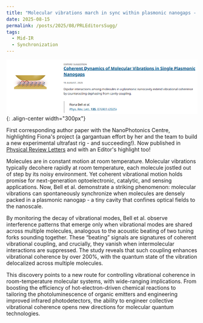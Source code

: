 ```yaml
---
title: "Molecular vibrations march in sync within plasmonic nanogaps - editor's highlight in Phys Rev Lett"
date: 2025-08-15
permalink: /posts/2025/08/PRLEditorsSugg/
tags:
  - Mid-IR
  - Synchronization
---
```

![Illustration](/images/PRLEditorsSugg.png){: .align-center width="300px"} 

First corresponding author paper with the NanoPhotonics Centre, highlighting Fiona's project (a gargantuan effort by her and the team to build a new experimental ultrafast rig - and succeeding!).
Now published in [Physical Review Letters](https://journals.aps.org/prl/abstract/10.1103/txdw-nqvn) and with an Editor's highlight too! 

Molecules are in constant motion at room temperature. Molecular vibrations typically decohere rapidly at room temperature, each molecule jostled out of step by its noisy environment. Yet coherent vibrational motion holds promise for next-generation optoelectronic, catalytic, and sensing applications. Now, Bell et al. demonstrate a striking phenomenon: molecular vibrations can spontaneously synchronize when molecules are densely packed in a plasmonic nanogap - a tiny cavity that confines optical fields to the nanoscale.

By monitoring the decay of vibrational modes, Bell et al. observe interference patterns that emerge only when vibrational modes are shared across multiple molecules, analogous to the acoustic beating of two tuning forks sounding together. These “beating” signals are signatures of coherent vibrational coupling, and crucially, they vanish when intermolecular interactions are suppressed. The study reveals that such coupling enhances vibrational coherence by over 200%, with the quantum state of the vibration delocalized across multiple molecules.

This discovery points to a new route for controlling vibrational coherence in room-temperature molecular systems, with wide-ranging implications. From boosting the efficiency of hot-electron-driven chemical reactions to tailoring the photoluminescence of organic emitters and engineering improved infrared photodetectors, the ability to engineer collective vibrational coherence opens new directions for molecular quantum technologies.

 